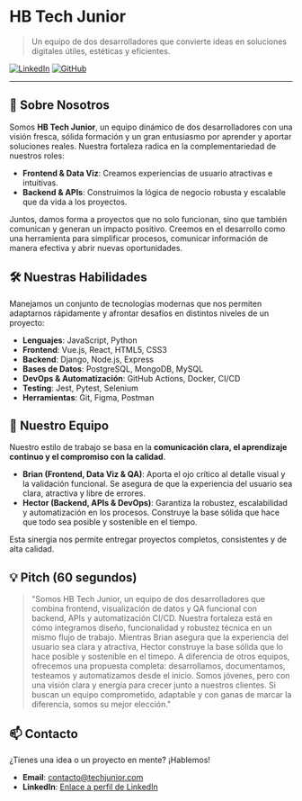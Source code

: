 # HB Tech Junior

> Un equipo de dos desarrolladores que convierte ideas en soluciones digitales útiles, estéticas y eficientes.

[![LinkedIn](https://img.shields.io/badge/LinkedIn-Profile-blue?style=for-the-badge&logo=linkedin)](https://www.linkedin.com/)
[![GitHub](https://img.shields.io/badge/GitHub-Profile-lightgrey?style=for-the-badge&logo=github)](https://github.com/)

---

## 🚀 Sobre Nosotros

Somos **HB Tech Junior**, un equipo dinámico de dos desarrolladores con una visión fresca, sólida formación y un gran entusiasmo por aprender y aportar soluciones reales. Nuestra fortaleza radica en la complementariedad de nuestros roles:

-   **Frontend & Data Viz**: Creamos experiencias de usuario atractivas e intuitivas.
-   **Backend & APIs**: Construimos la lógica de negocio robusta y escalable que da vida a los proyectos.

Juntos, damos forma a proyectos que no solo funcionan, sino que también comunican y generan un impacto positivo. Creemos en el desarrollo como una herramienta para simplificar procesos, comunicar información de manera efectiva y abrir nuevas oportunidades.

## 🛠️ Nuestras Habilidades

Manejamos un conjunto de tecnologías modernas que nos permiten adaptarnos rápidamente y afrontar desafíos en distintos niveles de un proyecto:

-   **Lenguajes**: JavaScript, Python
-   **Frontend**: Vue.js, React, HTML5, CSS3
-   **Backend**: Django, Node.js, Express
-   **Bases de Datos**: PostgreSQL, MongoDB, MySQL
-   **DevOps & Automatización**: GitHub Actions, Docker, CI/CD
-   **Testing**: Jest, Pytest, Selenium
-   **Herramientas**: Git, Figma, Postman

## 🌟 Nuestro Equipo

Nuestro estilo de trabajo se basa en la **comunicación clara, el aprendizaje continuo y el compromiso con la calidad**.

-   **Brian (Frontend, Data Viz & QA)**: Aporta el ojo crítico al detalle visual y la validación funcional. Se asegura de que la experiencia del usuario sea clara, atractiva y libre de errores.
-   **Hector (Backend, APIs & DevOps)**: Garantiza la robustez, escalabilidad y automatización en los procesos. Construye la base sólida que hace que todo sea posible y sostenible en el tiempo.

Esta sinergia nos permite entregar proyectos completos, consistentes y de alta calidad.

## 💡 Pitch (60 segundos)

> "Somos HB Tech Junior, un equipo de dos desarrolladores que combina frontend, visualización de datos y QA funcional con backend, APIs y automatización CI/CD. Nuestra fortaleza está en cómo integramos diseño, funcionalidad y robustez técnica en un mismo flujo de trabajo. Mientras Brian asegura que la experiencia del usuario sea clara y atractiva, Hector construye la base sólida que lo hace posible y sostenible en el timepo. A diferencia de otros equipos, ofrecemos una propuesta completa: desarrollamos, documentamos, testeamos y automatizamos desde el inicio. Somos jóvenes, pero con una visión clara y energía para crecer junto a nuestros clientes. Si buscan un equipo comprometido, adaptable y con ganas de marcar la diferencia, somos su mejor elección."

## 📫 Contacto

¿Tienes una idea o un proyecto en mente? ¡Hablemos!

-   **Email**: [contacto@techjunior.com](mailto:contacto@techjunior.com)
-   **LinkedIn**: [Enlace a perfil de LinkedIn](https://www.linkedin.com/)
